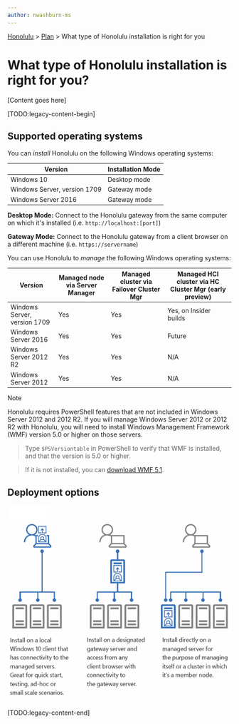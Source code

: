 ```yaml
---
author: nwashburn-ms
---
```


<a href="../overview.md">Honolulu</a> > <a href="../overview.md">Plan</a> > What type of Honolulu installation is right for you

# What type of Honolulu installation is right for you?

[Content goes here]

[TODO:legacy-content-begin]

## Supported operating systems

You can *install* Honolulu on the following Windows operating systems:

| **Version** | **Installation Mode** |
|-------------|-----------------------|
|Windows 10   | Desktop mode |
|Windows Server, version 1709 | Gateway mode |
|Windows Server 2016 | Gateway mode |

**Desktop Mode:** Connect to the Honolulu gateway from the same computer on which it's installed (i.e. `http://localhost:[port]`)

**Gateway Mode:** Connect to the Honolulu  gateway from a client browser on a different machine (i.e. `https://servername`)

You can use Honolulu to *manage* the following Windows operating systems:

| **Version** | **Managed node** via Server Manager | **Managed cluster** via Failover Cluster Mgr | **Managed HCI cluster** via HC Cluster Mgr (early preview)|
|-------------------------|---------------|-----|------------------------|
| Windows Server, version 1709| Yes | Yes | Yes, on Insider builds |
| Windows Server 2016     | Yes | Yes | Future                 |
| Windows Server 2012 R2  | Yes           | Yes | N/A                    |
| Windows Server 2012     | Yes            | Yes | N/A                    |
> [!NOTE]
> Honolulu requires PowerShell features that are not included in Windows Server 2012 and 2012 R2. If you will manage Windows Server 2012 or 2012 R2 with Honolulu, you will need to install Windows Management Framework (WMF) version 5.0 or higher on those servers.

>Type `$PSVersiontable` in PowerShell to verify that WMF is installed,
and that the version is 5.0 or higher. 

>If it is not installed, you can [download WMF 5.1](https://www.microsoft.com/en-us/download/details.aspx?id=54616).

## Deployment options

![](../../media/honolulu/spacer1.png)![](../../media/honolulu/deployment.png)

[TODO:legacy-content-end]

